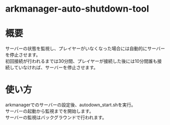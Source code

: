 # arkmanager-auto-shutdown-tool


# 概要
サーバーの状態を監視し、プレイヤーがいなくなった場合には自動的にサーバーを停止させます。  
初回接続が行われるまでは30分間、プレイヤーが接続した後には10分間誰も接続していなければ、サーバーを停止させます。  

# 使い方
arkmanagerでのサーバーの設定後、autodown_start.shを実行。  
サーバーの起動から監視までを開始します。  
サーバーの監視はバックグラウンドで行われます。  
